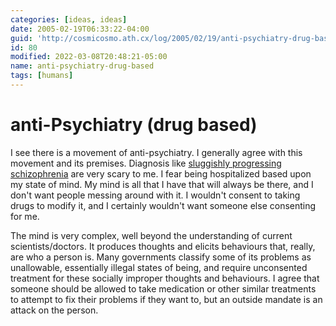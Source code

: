 ```yaml
---
categories: [ideas, ideas]
date: 2005-02-19T06:33:22-04:00
guid: 'http://cosmicosmo.ath.cx/log/2005/02/19/anti-psychiatry-drug-based/'
id: 80
modified: 2022-03-08T20:48:21-05:00
name: anti-psychiatry-drug-based
tags: [humans]
---
```


anti-Psychiatry (drug based)
============================

I see there is a movement of anti-psychiatry. I generally agree with this movement and its premises. Diagnosis like [sluggishly progressing schizophrenia](http://en.wikipedia.org/wiki/Sluggishly_progressing_schizophrenia) are very scary to me. I fear being hospitalized based upon my state of mind. My mind is all that I have that will always be there, and I don't want people messing around with it. I wouldn't consent to taking drugs to modify it, and I certainly wouldn't want someone else consenting for me.

The mind is very complex, well beyond the understanding of current scientists/doctors. It produces thoughts and elicits behaviours that, really, are who a person is. Many governments classify some of its problems as unallowable, essentially illegal states of being, and require unconsented treatment for these socially improper thoughts and behaviours. I agree that someone should be allowed to take medication or other similar treatments to attempt to fix their problems if they want to, but an outside mandate is an attack on the person.
